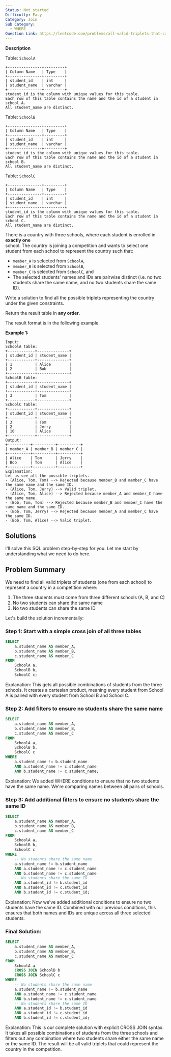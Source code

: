 ```yaml
---
Status: Not started
Difficulty: Easy
Category: Join
Sub Category:
  - WHERE
Question Link: https://leetcode.com/problems/all-valid-triplets-that-can-represent-a-country
---
```

**Description**

Table: `SchoolA`

```Plain
+---------------+---------+
| Column Name   | Type    |
+---------------+---------+
| student_id    | int     |
| student_name  | varchar |
+---------------+---------+
student_id is the column with unique values for this table.
Each row of this table contains the name and the id of a student in school A.
All student_name are distinct.
```

Table: `SchoolB`

```Plain
+---------------+---------+
| Column Name   | Type    |
+---------------+---------+
| student_id    | int     |
| student_name  | varchar |
+---------------+---------+
student_id is the column with unique values for this table.
Each row of this table contains the name and the id of a student in school B.
All student_name are distinct.
```

Table: `SchoolC`

```Plain
+---------------+---------+
| Column Name   | Type    |
+---------------+---------+
| student_id    | int     |
| student_name  | varchar |
+---------------+---------+
student_id is the column with unique values for this table.
Each row of this table contains the name and the id of a student in school C.
All student_name are distinct.
```

There is a country with three schools, where each student is enrolled in **exactly one**  
school. The country is joining a competition and wants to select one  
student from each school to represent the country such that:  

- `member_A` is selected from `SchoolA`,
- `member_B` is selected from `SchoolB`,
- `member_C` is selected from `SchoolC`, and
- The selected students' names and IDs are pairwise distinct (i.e. no two students share the same name, and no two students share the same  
    ID).  
    

Write a solution to find all the possible triplets representing the country under the given constraints.

Return the result table in **any order**.

The result format is in the following example.

**Example 1:**

```Plain
Input:
SchoolA table:
+------------+--------------+
| student_id | student_name |
+------------+--------------+
| 1          | Alice        |
| 2          | Bob          |
+------------+--------------+
SchoolB table:
+------------+--------------+
| student_id | student_name |
+------------+--------------+
| 3          | Tom          |
+------------+--------------+
SchoolC table:
+------------+--------------+
| student_id | student_name |
+------------+--------------+
| 3          | Tom          |
| 2          | Jerry        |
| 10         | Alice        |
+------------+--------------+
Output:
+----------+----------+----------+
| member_A | member_B | member_C |
+----------+----------+----------+
| Alice    | Tom      | Jerry    |
| Bob      | Tom      | Alice    |
+----------+----------+----------+
Explanation:
Let us see all the possible triplets.
- (Alice, Tom, Tom) --> Rejected because member_B and member_C have the same name and the same ID.
- (Alice, Tom, Jerry) --> Valid triplet.
- (Alice, Tom, Alice) --> Rejected because member_A and member_C have the same name.
- (Bob, Tom, Tom) --> Rejected because member_B and member_C have the same name and the same ID.
- (Bob, Tom, Jerry) --> Rejected because member_A and member_C have the same ID.
- (Bob, Tom, Alice) --> Valid triplet.
```

## Solutions

  

I'll solve this SQL problem step-by-step for you. Let me start by understanding what we need to do here.

## Problem Summary

We need to find all valid triplets of students (one from each school) to represent a country in a competition where:

1. The three students must come from three different schools (A, B, and C)
2. No two students can share the same name
3. No two students can share the same ID

Let's build the solution incrementally:

### Step 1: Start with a simple cross join of all three tables

```SQL
SELECT
    a.student_name AS member_A,
    b.student_name AS member_B,
    c.student_name AS member_C
FROM
    SchoolA a,
    SchoolB b,
    SchoolC c;
```

Explanation: This gets all possible combinations of students from the three schools. It creates a cartesian product, meaning every student from School A is paired with every student from School B and School C.

### Step 2: Add filters to ensure no students share the same name

```SQL
SELECT
    a.student_name AS member_A,
    b.student_name AS member_B,
    c.student_name AS member_C
FROM
    SchoolA a,
    SchoolB b,
    SchoolC c
WHERE
    a.student_name != b.student_name
    AND a.student_name != c.student_name
    AND b.student_name != c.student_name;
```

Explanation: We added WHERE conditions to ensure that no two students have the same name. We're comparing names between all pairs of schools.

### Step 3: Add additional filters to ensure no students share the same ID

```SQL
SELECT
    a.student_name AS member_A,
    b.student_name AS member_B,
    c.student_name AS member_C
FROM
    SchoolA a,
    SchoolB b,
    SchoolC c
WHERE
    -- No students share the same name
    a.student_name != b.student_name
    AND a.student_name != c.student_name
    AND b.student_name != c.student_name
    -- No students share the same ID
    AND a.student_id != b.student_id
    AND a.student_id != c.student_id
    AND b.student_id != c.student_id;
```

Explanation: Now we've added additional conditions to ensure no two students have the same ID. Combined with our previous conditions, this ensures that both names and IDs are unique across all three selected students.

### Final Solution:

```SQL
SELECT
    a.student_name AS member_A,
    b.student_name AS member_B,
    c.student_name AS member_C
FROM
    SchoolA a
    CROSS JOIN SchoolB b
    CROSS JOIN SchoolC c
WHERE
    -- No students share the same name
    a.student_name != b.student_name
    AND a.student_name != c.student_name
    AND b.student_name != c.student_name
    -- No students share the same ID
    AND a.student_id != b.student_id
    AND a.student_id != c.student_id
    AND b.student_id != c.student_id;
```

Explanation: This is our complete solution with explicit CROSS JOIN syntax. It takes all possible combinations of students from the three schools and filters out any combination where two students share either the same name or the same ID. The result will be all valid triplets that could represent the country in the competition.